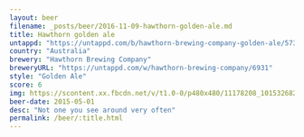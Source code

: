 ```yaml
---
layout: beer
filename: _posts/beer/2016-11-09-hawthorn-golden-ale.md
title: Hawthorn golden ale
untappd: "https://untappd.com/b/hawthorn-brewing-company-golden-ale/573828"
country: "Australia"
brewery: "Hawthorn Brewing Company"
breweryURL: "https://untappd.com/w/hawthorn-brewing-company/6931"
style: "Golden Ale"
score: 6
img: https://scontent.xx.fbcdn.net/v/t1.0-0/p480x480/11178208_10153268265353745_1241728649667354734_n.jpg?oh=a9734508131a997a698b0b370e6ea0aa&oe=590C3EAB
beer-date: 2015-05-01
desc: "Not one you see around very often"
permalink: /beer/:title.html
---
```

